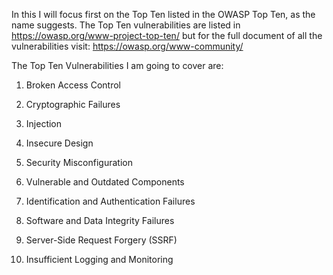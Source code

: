 In this I will focus first on the Top Ten listed in the OWASP Top Ten, as the name suggests.
The Top Ten vulnerabilities are listed in https://owasp.org/www-project-top-ten/ but for the full document of all the
vulnerabilities visit: https://owasp.org/www-community/

The Top Ten Vulnerabilities I am going to cover are: 
1. Broken Access Control

2. Cryptographic Failures

3. Injection

4. Insecure Design

5. Security Misconfiguration

6. Vulnerable and Outdated Components

7. Identification and Authentication Failures

8. Software and Data Integrity Failures

9. Server-Side Request Forgery (SSRF)

10. Insufficient Logging and Monitoring
